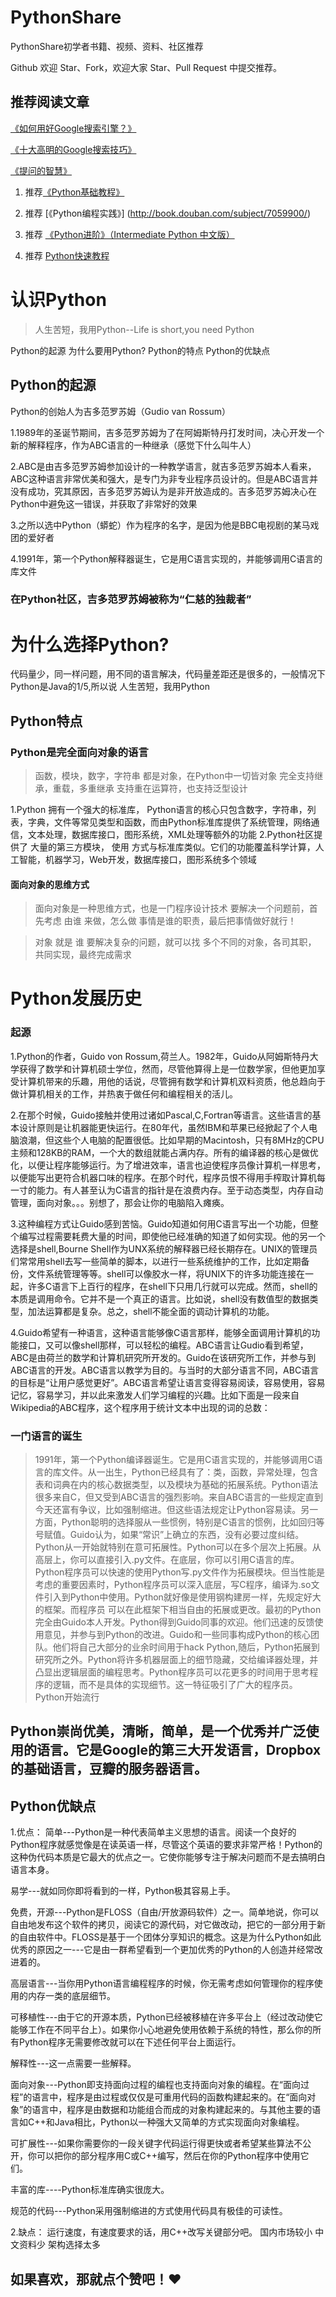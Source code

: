 # PythonShare

PythonShare初学者书籍、视频、资料、社区推荐

Github 欢迎 Star、Fork，欢迎大家 Star、Pull Request 中提交推荐。

## 推荐阅读文章

 [《如何用好Google搜索引擎？》](http://www.zhihu.com/question/20161362) 

 [《十大高明的Google搜索技巧》](http://www.williamlong.info/archives/728.html)
 
 [《提问的智慧》](http://wiki.woodpecker.org.cn/moin/AskForHelp) 
 
 
1. 推荐[《Python基础教程》](http://book.douban.com/subject/4866934/)

2. 推荐 [《Python编程实践》] (http://book.douban.com/subject/7059900/)

3.  推荐 [《Python进阶》（Intermediate Python 中文版）](https://github.com/eastlakeside/interpy-zh)

4.  推荐  [Python快速教程](http://www.cnblogs.com/vamei/archive/2012/09/13/2682778.html) 

# 认识Python

>人生苦短，我用Python--Life is short,you need Python

Python的起源
为什么要用Python?
Python的特点
Python的优缺点

## Python的起源

Python的创始人为吉多范罗苏姆（Gudio van Rossum）

1.1989年的圣诞节期间，吉多范罗苏姆为了在阿姆斯特丹打发时间，决心开发一个新的解释程序，作为ABC语言的一种继承（感觉下什么叫牛人）

2.ABC是由吉多范罗苏姆参加设计的一种教学语言，就吉多范罗苏姆本人看来，ABC这种语言非常优美和强大，是专门为非专业程序员设计的。但是ABC语言并没有成功，究其原因，吉多范罗苏姆认为是非开放造成的。吉多范罗苏姆决心在Python中避免这一错误，并获取了非常好的效果

3.之所以选中Python（蟒蛇）作为程序的名字，是因为他是BBC电视剧的某马戏团的爱好者

4.1991年，第一个Python解释器诞生，它是用C语言实现的，并能够调用C语言的库文件

### 在Python社区，吉多范罗苏姆被称为“仁慈的独裁者”

# 为什么选择Python?
代码量少，同一样问题，用不同的语言解决，代码量差距还是很多的，一般情况下Python是Java的1/5,所以说 人生苦短，我用Python

## Python特点

### Python是完全面向对象的语言
>函数，模块，数字，字符串 都是对象，在Python中一切皆对象
>完全支持继承，重载，多重继承
>支持重在运算符，也支持泛型设计

1.Python 拥有一个强大的标准库， Python语言的核心只包含数字，字符串，列表，字典，文件等常见类型和函数，而由Python标准库提供了系统管理，网络通信，文本处理，数据库接口，图形系统，XML处理等额外的功能
2.Python社区提供了 大量的第三方模块， 使用 方式与标准库类似。它们的功能覆盖科学计算，人工智能，机器学习，Web开发，数据库接口，图形系统多个领域

#### 面向对象的思维方式
>面向对象是一种思维方式，也是一门程序设计技术
>要解决一个问题前，首先考虑 由谁 来做，怎么做 事情是谁的职责，最后把事情做好就行！

>对象 就是 谁
>要解决复杂的问题，就可以找 多个不同的对象，各司其职， 共同实现，最终完成需求

# Python发展历史
### 起源
1.Python的作者，Guido von Rossum,荷兰人。1982年，Guido从阿姆斯特丹大学获得了数学和计算机硕士学位，然而，尽管他算得上是一位数学家，但他更加享受计算机带来的乐趣，用他的话说，尽管拥有数学和计算机双料资质，他总趋向于做计算机相关的工作，并热衷于做任何和编程相关的活儿。

2.在那个时候，Guido接触并使用过诸如Pascal,C,Fortran等语言。这些语言的基本设计原则是让机器能更快运行。在80年代，虽然IBM和苹果已经掀起了个人电脑浪潮，但这些个人电脑的配置很低。比如早期的Macintosh，只有8MHz的CPU主频和128KB的RAM，一个大的数组就能占满内存。所有的编译器的核心是做优化，以便让程序能够运行。为了增进效率，语言也迫使程序员像计算机一样思考，以便能写出更符合机器口味的程序。在那个时代，程序员恨不得用手榨取计算机每一寸的能力。有人甚至认为C语言的指针是在浪费内存。至于动态类型，内存自动管理，面向对象。。。别想了，那会让你的电脑陷入瘫痪。

3.这种编程方式让Guido感到苦恼。Guido知道如何用C语言写出一个功能，但整个编写过程需要耗费大量的时间，即使他已经准确的知道了如何实现。他的另一个选择是shell,Bourne Shell作为UNX系统的解释器已经长期存在。UNIX的管理员们常常用shell去写一些简单的脚本，以进行一些系统维护的工作，比如定期备份，文件系统管理等等。shell可以像胶水一样，将UNIX下的许多功能连接在一起，许多C语言下上百行的程序，在shell下只用几行就可以完成。然而，shell的本质是调用命令。它并不是一个真正的语言。比如说，shell没有数值型的数据类型，加法运算都是复杂。总之，shell不能全面的调动计算机的功能。

4.Guido希望有一种语言，这种语言能够像C语言那样，能够全面调用计算机的功能接口，又可以像shell那样，可以轻松的编程。ABC语言让Gudio看到希望，ABC是由荷兰的数学和计算机研究所开发的。Guido在该研究所工作，并参与到ABC语言的开发。ABC语言以教学为目的。与当时的大部分语言不同，ABC语言的目标是“让用户感觉更好”。ABC语言希望让语言变得容易阅读，容易使用，容易记忆，容易学习，并以此来激发人们学习编程的兴趣。比如下面是一段来自Wikipedia的ABC程序，这个程序用于统计文本中出现的词的总数：

### 一门语言的诞生
>1991年，第一个Python编译器诞生。它是用C语言实现的，并能够调用C语言的库文件。从一出生，Python已经具有了：类，函数，异常处理，包含表和词典在内的核心数据类型，以及模块为基础的拓展系统。Python语法很多来自C，但又受到ABC语言的强烈影响。来自ABC语言的一些规定直到今天还富有争议，比如强制缩进。但这些语法规定让Python容易读。另一方面，Python聪明的选择服从一些惯例，特别是C语言的惯例，比如回归等号赋值。Guido认为，如果“常识”上确立的东西，没有必要过度纠结。Python从一开始就特别在意可拓展性。Python可以在多个层次上拓展。从高层上，你可以直接引入.py文件。在底层，你可以引用C语言的库。Python程序员可以快速的使用Python写.py文件作为拓展模块。但当性能是考虑的重要因素时，Python程序员可以深入底层，写C程序，编译为.so文件引入到Python中使用。Python就好像是使用钢构建房一样，先规定好大的框架。而程序员 可以在此框架下相当自由的拓展或更改。最初的Python完全由Guido本人开发。Python得到Guido同事的欢迎。他们迅速的反馈使用意见，并参与到Python的改进。Guido和一些同事构成Python的核心团队。他们将自己大部分的业余时间用于hack Python,随后，Python拓展到研究所之外。Python将许多机器层面上的细节隐藏，交给编译器处理，并凸显出逻辑层面的编程思考。Python程序员可以花更多的时间用于思考程序的逻辑，而不是具体的实现细节。这一特征吸引了广大的程序员。Python开始流行

## Python崇尚优美，清晰，简单，是一个优秀并广泛使用的语言。它是Google的第三大开发语言，Dropbox的基础语言，豆瓣的服务器语言。

## Python优缺点
1.优点：
    简单---Python是一种代表简单主义思想的语言。阅读一个良好的Python程序就感觉像是在读英语一样，尽管这个英语的要求非常严格！Python的这种伪代码本质是它最大的优点之一。它使你能够专注于解决问题而不是去搞明白语言本身。

   易学---就如同你即将看到的一样，Python极其容易上手。
     
   免费，开源---Python是FLOSS（自由/开放源码软件）之一。简单地说，你可以自由地发布这个软件的拷贝，阅读它的源代码，对它做改动，把它的一部分用于新的自由软件中。FLOSS是基于一个团体分享知识的概念。这是为什么Python如此优秀的原因之一---它是由一群希望看到一个更加优秀的Python的人创造并经常改进着的。

   高层语言---当你用Python语言编程程序的时候，你无需考虑如何管理你的程序使用的内存一类的底层细节。

   可移植性---由于它的开源本质，Python已经被移植在许多平台上（经过改动使它能够工作在不同平台上）。如果你小心地避免使用依赖于系统的特性，那么你的所有Python程序无需要修改就可以在下述任何平台上面运行。

   解释性---这一点需要一些解释。

   面向对象---Python即支持面向过程的编程也支持面向对象的编程。在“面向过程”的语言中，程序是由过程或仅仅是可重用代码的函数构建起来的。在“面向对象”的语言中，程序是由数据和功能组合而成的对象构建起来的。与其他主要的语言如C++和Java相比，Python以一种强大又简单的方式实现面向对象编程。
 
   可扩展性---如果你需要你的一段关键字代码运行得更快或者希望某些算法不公开，你可以把你的部分程序用C或C++编写，然后在你的Python程序中使用它们。

   丰富的库----Python标准库确实很庞大。

   规范的代码---Python采用强制缩进的方式使用代码具有极佳的可读性。

2.缺点：
  运行速度，有速度要求的话，用C++改写关键部分吧。
  国内市场较小
  中文资料少
  架构选择太多

## 如果喜欢，那就点个赞吧！❤️
